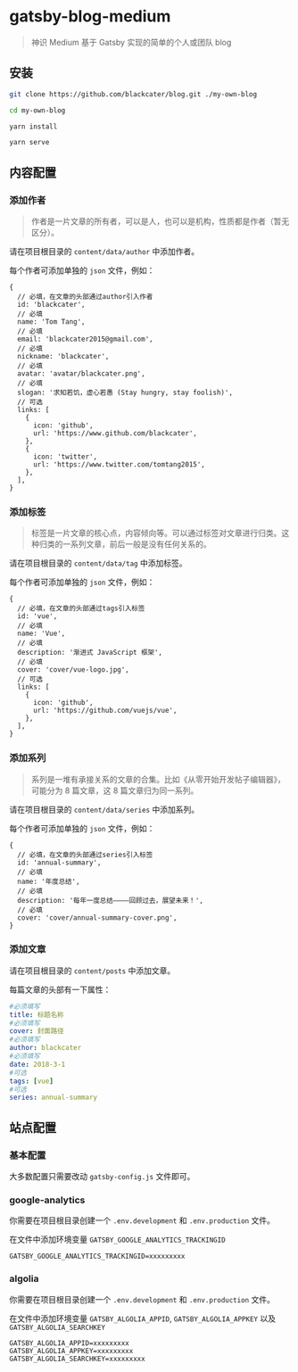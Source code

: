 # gatsby-blog-medium

> 神识 Medium 基于 Gatsby 实现的简单的个人或团队 blog

## 安装

```bash
git clone https://github.com/blackcater/blog.git ./my-own-blog

cd my-own-blog

yarn install

yarn serve
```

## 内容配置

### 添加作者

> 作者是一片文章的所有者，可以是人，也可以是机构，性质都是作者（暂无区分）。

请在项目根目录的 `content/data/author` 中添加作者。

每个作者可添加单独的 `json` 文件，例如：

```json5
{
  // 必填，在文章的头部通过author引入作者
  id: 'blackcater',
  // 必填
  name: 'Tom Tang',
  // 必填
  email: 'blackcater2015@gmail.com',
  // 必填
  nickname: 'blackcater',
  // 必填
  avatar: 'avatar/blackcater.png',
  // 必填
  slogan: '求知若饥，虚心若愚 (Stay hungry, stay foolish)',
  // 可选
  links: [
    {
      icon: 'github',
      url: 'https://www.github.com/blackcater',
    },
    {
      icon: 'twitter',
      url: 'https://www.twitter.com/tomtang2015',
    },
  ],
}
```

### 添加标签

> 标签是一片文章的核心点，内容倾向等。可以通过标签对文章进行归类。这种归类的一系列文章，前后一般是没有任何关系的。

请在项目根目录的 `content/data/tag` 中添加标签。

每个作者可添加单独的 `json` 文件，例如：

```json5
{
  // 必填，在文章的头部通过tags引入标签
  id: 'vue',
  // 必填
  name: 'Vue',
  // 必填
  description: '渐进式 JavaScript 框架',
  // 必填
  cover: 'cover/vue-logo.jpg',
  // 可选
  links: [
    {
      icon: 'github',
      url: 'https://github.com/vuejs/vue',
    },
  ],
}
```

### 添加系列

> 系列是一堆有承接关系的文章的合集。比如《从零开始开发帖子编辑器》，可能分为 8 篇文章，这 8 篇文章归为同一系列。

请在项目根目录的 `content/data/series` 中添加系列。

每个作者可添加单独的 `json` 文件，例如：

```json5
{
  // 必填，在文章的头部通过series引入标签
  id: 'annual-summary',
  // 必填
  name: '年度总结',
  // 必填
  description: '每年一度总结————回顾过去，展望未来！',
  // 必填
  cover: 'cover/annual-summary-cover.png',
}
```

### 添加文章

请在项目根目录的 `content/posts` 中添加文章。

每篇文章的头部有一下属性：

```yaml
#必须填写
title: 标题名称
#必须填写
cover: 封面路径
#必须填写
author: blackcater
#必须填写
date: 2018-3-1
#可选
tags: [vue]
#可选
series: annual-summary
```

## 站点配置

### 基本配置

大多数配置只需要改动 `gatsby-config.js` 文件即可。

### google-analytics

你需要在项目根目录创建一个 `.env.development` 和 `.env.production` 文件。

在文件中添加环境变量 `GATSBY_GOOGLE_ANALYTICS_TRACKINGID`

```dotenv
GATSBY_GOOGLE_ANALYTICS_TRACKINGID=xxxxxxxxx
```

### algolia

你需要在项目根目录创建一个 `.env.development` 和 `.env.production` 文件。

在文件中添加环境变量 `GATSBY_ALGOLIA_APPID`, `GATSBY_ALGOLIA_APPKEY` 以及 `GATSBY_ALGOLIA_SEARCHKEY`

```dotenv
GATSBY_ALGOLIA_APPID=xxxxxxxxx
GATSBY_ALGOLIA_APPKEY=xxxxxxxxx
GATSBY_ALGOLIA_SEARCHKEY=xxxxxxxxx
```
